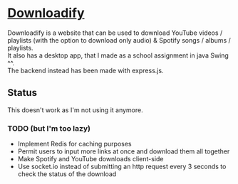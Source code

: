 # [Downloadify](https://downloadify.giuliopime.dev)
Downloadify is a website that can be used to download YouTube videos / playlists (with the option to download only audio) & Spotify songs / albums / playlists.  
It also has a desktop app, that I made as a school assignment in java Swing ^^.  
The backend instead has been made with express.js.

## Status
This doesn't work as I'm not using it anymore.

### TODO (but I'm too lazy)
- Implement Redis for caching purposes
- Permit users to input more links at once and download them all together
- Make Spotify and YouTube downloads client-side 
- Use socket.io instead of submitting an http request every 3 seconds to check the status of the download
